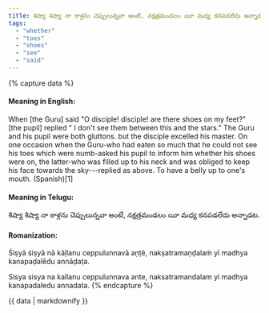 ```yaml
---
title: శిష్యా శిష్యా నా కాళ్లను చెప్పులున్నవా అంటే, నక్షత్రమండలం యీ మధ్య కనపడలేదు అన్నాడట.
tags:
  - "whether"
  - "toes"
  - "shoes"
  - "see"
  - "said"
---
```


{% capture data %}
#### Meaning in English:
When [the Guru] said "O disciple! disciple! are there shoes on my feet?" [the pupil] replied " I don't see them between this and the stars."
The Guru and his pupil were both gluttons. but the disciple excelled his master. On one occasion when the Guru-who had eaten so much that he could not see his toes which were numb-asked his pupil to inform him whether his shoes were on, the latter-who was filled up to his neck and was obliged to keep his face towards the sky---replied as above.
To have a belly up to one's mouth. (Spanish)[1]

#### Meaning in Telugu:
శిష్యా శిష్యా నా కాళ్లను చెప్పులున్నవా అంటే, నక్షత్రమండలం యీ మధ్య కనపడలేదు అన్నాడట.

#### Romanization:
Śiṣyā śiṣyā nā kāḷlanu ceppulunnavā aṇṭē, nakṣatramaṇḍalaṁ yī madhya kanapaḍalēdu annāḍaṭa.

Sisya sisya na kallanu ceppulunnava ante, naksatramandalam yi madhya kanapadaledu annadata.
{% endcapture %}

{{ data | markdownify }}

